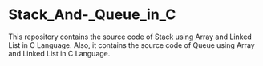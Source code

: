 # Stack_And-_Queue_in_C
This repository contains the source code of Stack using Array and Linked List in C Language.
Also, it contains the source code of Queue using Array and Linked List in C Language.
